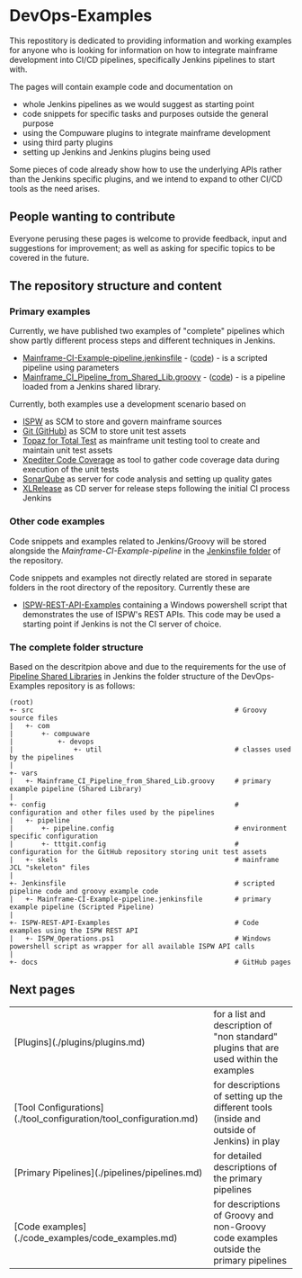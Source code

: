 # DevOps-Examples
This repostitory is dedicated to providing information and working examples for anyone who is looking for information on how to integrate mainframe development into CI/CD pipelines, specifically Jenkins pipelines to start with. 

The pages will contain example code and documentation on
- whole Jenkins pipelines as we would suggest as starting point
- code snippets for specific tasks and purposes outside the general purpose
- using the Compuware plugins to integrate mainframe development
- using third party plugins
- setting up Jenkins and Jenkins plugins being used

Some pieces of code already show how to use the underlying APIs rather than the Jenkins specific plugins, and we intend to expand to other CI/CD tools as the need arises. 

## People wanting to contribute
Everyone perusing these pages is welcome to provide feedback, input and suggestions for improvement; as well as asking for specific topics to be covered in the future.

## The repository structure and content

### Primary examples
Currently, we have published two examples of "complete" pipelines which show partly different process steps and different techniques in Jenkins. 
- [Mainframe-CI-Example-pipeline.jenkinsfile](./Mainframe-CI-Example-pipeline.md) - ([code](https://github.com/cpwr-devops/DevOps-Examples/blob/suggest/Jenkinsfile/Mainframe-CI-Example-pipeline.jenkinsfile)) - is a scripted pipeline using parameters
- [Mainframe_CI_Pipeline_from_Shared_Lib.groovy](./Mainframe_CI_Pipeline_from_Shared_Lib.md) - ([code](https://github.com/cpwr-devops/DevOps-Examples/blob/suggest/vars/Mainframe_CI_Pipeline_from_Shared_Lib.groovy)) - is a pipeline loaded from a Jenkins shared library.

Currently, both examples use a development scenario based on
- [ISPW](https://compuware.com/ispw-source-code-management/) as SCM to store and govern mainframe sources
- [Git (GitHub)](https://github.com/) as SCM to store unit test assets
- [Topaz for Total Test](https://compuware.com/topaz-for-total-test-automation/) as mainframe unit testing tool to create and maintain unit test assets
- [Xpediter Code Coverage](https://compuware.com/xpediter-mainframe-debugging-tools/) as tool to gather code coverage data during execution of the unit tests
- [SonarQube](https://www.sonarsource.com/) as server for code analysis and setting up quality gates
- [XLRelease](https://xebialabs.com/) as CD server for release steps following the initial CI process Jenkins

### Other code examples
Code snippets and examples related to Jenkins/Groovy will be stored alongside the *Mainframe-CI-Example-pipeline* in the [Jenkinsfile folder](https://github.com/cpwr-devops/DevOps-Examples/tree/suggest/Jenkinsfile) of the repository.

Code snippets and examples not directly related are stored in separate folders in the root directory of the repository. Currently these are
- [ISPW-REST-API-Examples](https://github.com/cpwr-devops/DevOps-Examples/tree/suggest/ISPW-REST-API-Examples) containing a Windows powershell script that demonstrates the use of ISPW's REST APIs. This code may be used a starting point if Jenkins is not the CI server of choice.

### The complete folder structure
Based on the descritpion above and due to the requirements for the use of [Pipeline Shared Libraries](https://jenkins.io/doc/book/pipeline/shared-libraries/) in Jenkins the folder structure of the DevOps-Examples repository is as follows:

    (root)
    +- src                                                  # Groovy source files 
    |   +- com
    |       +- compuware
    |           +- devops
    |               +- util                                 # classes used by the pipelines
    |
    +- vars
    |   +- Mainframe_CI_Pipeline_from_Shared_Lib.groovy     # primary example pipeline (Shared Library)
    |
    +- config                                               # configuration and other files used by the pipelines
    |   +- pipeline                                          
    |       +- pipeline.config                              # environment specific configuration
    |       +- tttgit.config                                # configuration for the GitHub repository storing unit test assets
    |   +- skels                                            # mainframe JCL "skeleton" files
    |
    +- Jenkinsfile                                          # scripted pipeline code and groovy example code
    |   +- Mainframe-CI-Example-pipeline.jenkinsfile        # primary example pipeline (Scripted Pipeline)
    |
    +- ISPW-REST-API-Examples                               # Code examples using the ISPW REST API
    |   +- ISPW_Operations.ps1                              # Windows powershell script as wrapper for all available ISPW API calls
    |
    +- docs                                                 # GitHub pages

## Next pages

<table>
    <tr>
        <td>[Plugins](./plugins/plugins.md)</td> 
        <td>for a list and description of "non standard" plugins that are used within the examples</td>
    </tr>
    <tr>
        <td>[Tool Configurations](./tool_configuration/tool_configuration.md)</td>
        <td>for descriptions of setting up the different tools (inside and outside of Jenkins) in play</td>
    </tr>
    <tr>
        <td>[Primary Pipelines](./pipelines/pipelines.md)</td>
        <td>for detailed descriptions of the primary pipelines</td>
    </tr>
    <tr>
        <td>[Code examples](./code_examples/code_examples.md)</td>
        <td>for descriptions of Groovy and non-Groovy code examples outside the primary pipelines</td>
    </tr>
</table>